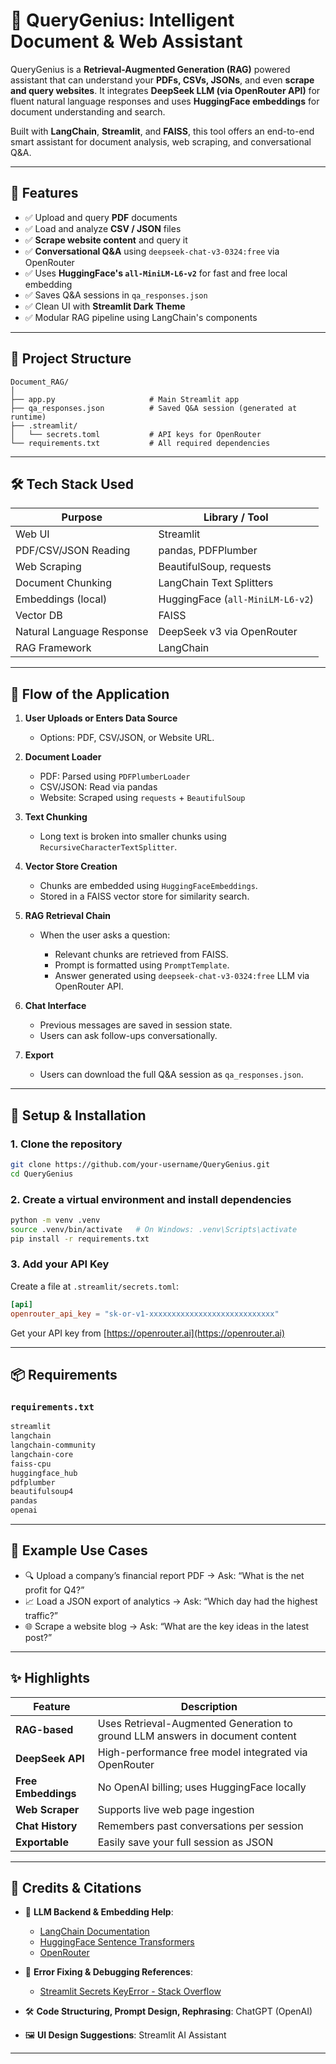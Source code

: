# 📘 QueryGenius: Intelligent Document & Web Assistant

QueryGenius is a **Retrieval-Augmented Generation (RAG)** powered assistant that can understand your **PDFs, CSVs, JSONs**, and even **scrape and query websites**. It integrates **DeepSeek LLM (via OpenRouter API)** for fluent natural language responses and uses **HuggingFace embeddings** for document understanding and search.

Built with **LangChain**, **Streamlit**, and **FAISS**, this tool offers an end-to-end smart assistant for document analysis, web scraping, and conversational Q\&A.

---

## 🚀 Features

* ✅ Upload and query **PDF** documents
* ✅ Load and analyze **CSV / JSON** files
* ✅ **Scrape website content** and query it
* ✅ **Conversational Q\&A** using `deepseek-chat-v3-0324:free` via OpenRouter
* ✅ Uses **HuggingFace's `all-MiniLM-L6-v2`** for fast and free local embedding
* ✅ Saves Q\&A sessions in `qa_responses.json`
* ✅ Clean UI with **Streamlit Dark Theme**
* ✅ Modular RAG pipeline using LangChain's components

---

## 📂 Project Structure

```
Document_RAG/
│
├── app.py                     # Main Streamlit app
├── qa_responses.json          # Saved Q&A session (generated at runtime)
├── .streamlit/
│   └── secrets.toml           # API keys for OpenRouter
└── requirements.txt           # All required dependencies
```

---

## 🛠️ Tech Stack Used

| Purpose                   | Library / Tool                   |
| ------------------------- | -------------------------------- |
| Web UI                    | Streamlit                        |
| PDF/CSV/JSON Reading      | pandas, PDFPlumber               |
| Web Scraping              | BeautifulSoup, requests          |
| Document Chunking         | LangChain Text Splitters         |
| Embeddings (local)        | HuggingFace (`all-MiniLM-L6-v2`) |
| Vector DB                 | FAISS                            |
| Natural Language Response | DeepSeek v3 via OpenRouter       |
| RAG Framework             | LangChain                        |

---

## 🧠 Flow of the Application

1. **User Uploads or Enters Data Source**

   * Options: PDF, CSV/JSON, or Website URL.

2. **Document Loader**

   * PDF: Parsed using `PDFPlumberLoader`
   * CSV/JSON: Read via pandas
   * Website: Scraped using `requests` + `BeautifulSoup`

3. **Text Chunking**

   * Long text is broken into smaller chunks using `RecursiveCharacterTextSplitter`.

4. **Vector Store Creation**

   * Chunks are embedded using `HuggingFaceEmbeddings`.
   * Stored in a FAISS vector store for similarity search.

5. **RAG Retrieval Chain**

   * When the user asks a question:

     * Relevant chunks are retrieved from FAISS.
     * Prompt is formatted using `PromptTemplate`.
     * Answer generated using `deepseek-chat-v3-0324:free` LLM via OpenRouter API.

6. **Chat Interface**

   * Previous messages are saved in session state.
   * Users can ask follow-ups conversationally.

7. **Export**

   * Users can download the full Q\&A session as `qa_responses.json`.

---

## 🔐 Setup & Installation

### 1. Clone the repository

```bash
git clone https://github.com/your-username/QueryGenius.git
cd QueryGenius
```

### 2. Create a virtual environment and install dependencies

```bash
python -m venv .venv
source .venv/bin/activate   # On Windows: .venv\Scripts\activate
pip install -r requirements.txt
```

### 3. Add your API Key

Create a file at `.streamlit/secrets.toml`:

```toml
[api]
openrouter_api_key = "sk-or-v1-xxxxxxxxxxxxxxxxxxxxxxxxxxxx"
```

Get your API key from [https://openrouter.ai](https://openrouter.ai)

---

## 📦 Requirements

### `requirements.txt`

```txt
streamlit
langchain
langchain-community
langchain-core
faiss-cpu
huggingface_hub
pdfplumber
beautifulsoup4
pandas
openai
```

---

## 🧪 Example Use Cases

* 🔍 Upload a company’s financial report PDF → Ask: “What is the net profit for Q4?”
* 📈 Load a JSON export of analytics → Ask: “Which day had the highest traffic?”
* 🌐 Scrape a website blog → Ask: “What are the key ideas in the latest post?”

---

## ✨ Highlights

| Feature             | Description                                                                   |
| ------------------- | ----------------------------------------------------------------------------- |
| **RAG-based**       | Uses Retrieval-Augmented Generation to ground LLM answers in document content |
| **DeepSeek API**    | High-performance free model integrated via OpenRouter                         |
| **Free Embeddings** | No OpenAI billing; uses HuggingFace locally                                   |
| **Web Scraper**     | Supports live web page ingestion                                              |
| **Chat History**    | Remembers past conversations per session                                      |
| **Exportable**      | Easily save your full session as JSON                                         |

---

## 🧾 Credits & Citations

* 🧠 **LLM Backend & Embedding Help**:

  * [LangChain Documentation](https://docs.langchain.com/)
  * [HuggingFace Sentence Transformers](https://www.sbert.net/)
  * [OpenRouter](https://openrouter.ai/)

* 🐞 **Error Fixing & Debugging References**:

  * [Streamlit Secrets KeyError - Stack Overflow](https://stackoverflow.com/questions/75599488/keyerror-st-secrets-has-no-key)

* 🛠 **Code Structuring, Prompt Design, Rephrasing**: ChatGPT (OpenAI)

* 🖼 **UI Design Suggestions**: Streamlit AI Assistant

---
